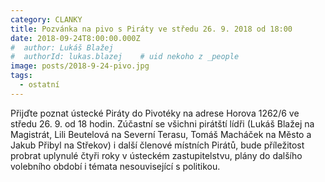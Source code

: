 ```yaml
---
category: CLANKY
title: Pozvánka na pivo s Piráty ve středu 26. 9. 2018 od 18:00
date: 2018-09-24T8:00:00.000Z
#  author: Lukáš Blažej
#  authorId: lukas.blazej    # uid nekoho z _people
image: posts/2018-9-24-pivo.jpg
tags:
  - ostatní
---
```


Přijďte poznat ústecké Piráty do Pivotéky na adrese Horova 1262/6 ve středu 26. 9. od 18 hodin. Zúčastní se všichni pirátští lídři (Lukáš Blažej na Magistrát, Lili Beutelová na Severní Terasu, Tomáš Macháček na Město a Jakub Přibyl na Střekov) i další členové místních Pirátů, bude příležitost probrat uplynulé čtyři roky v ústeckém zastupitelstvu, plány do dalšího volebního období i témata nesouvisející s politikou.
